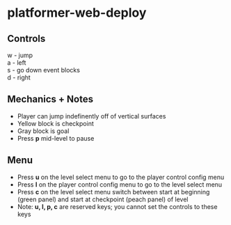# platformer-web-deploy

## Controls
w - jump
<br>
a - left
<br>
s - go down event blocks
<br>
d - right

## Mechanics + Notes
* Player can jump indefinently off of vertical surfaces
* Yellow block is checkpoint
* Gray block is goal
* Press **p** mid-level to pause

## Menu
* Press **u** on the level select menu to go to the player control config menu
* Press **l** on the player control config menu to go to the level select menu
* Press **c** on the level select menu switch between start at beginning (green panel) and start at checkpoint (peach panel) of level
* Note: **u, l, p, c** are reserved keys; you cannot set the controls to these keys
